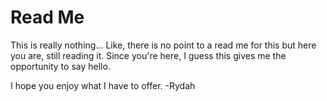 # Read Me
This is really nothing... Like, there is no point to a read me for this but here you are, still reading it.
Since you're here, I guess this gives me the opportunity to say hello.

I hope you enjoy what I have to offer.
-Rydah
